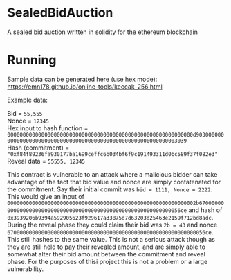 # SealedBidAuction
A sealed bid auction written in solidity for the ethereum blockchain

# Running
Sample data can be generated here (use hex mode): https://emn178.github.io/online-tools/keccak_256.html

Example data:

Bid = `55,555`  
Nonce = `12345`  
Hex input to hash function = `000000000000000000000000000000000000000000000000000000000000d9030000000000000000000000000000000000000000000000000000000000003039`  
Hash (commitment) = `"0xf84f89236fa930177ba1699ceffc6b034bf6f9c191493311d0bc589f37f082e3"`  
Reveal data = `55555, 12345`  


This contract is vulnerable to an attack where a malicious bidder can take advantage of the fact that bid value and nonce are simply contatenated for the commitment. 
Say their initial commit was `bid = 1111, Nonce = 2222`. This would give an input of `0000000000000000000000000000000000000000000000000000000000002b6700000000000000000000000000000000000000000000000000000000000056ce` and hash of `0x3939206b9394a592905623f929617a33875d7d63203d25463e2159f712bd8adc`.
During the reveal phase they could claim their bid was `2b = 43` and nonce `6700000000000000000000000000000000000000000000000000000000000056ce`. This still hashes to the same value.
This is not a serious attack though as they are still held to pay their revealed amount, and are simply able to somewhat alter their bid amount between the commitment and reveal phase. For the purposes of thisi project this is not a problem or a large vulnerability.
